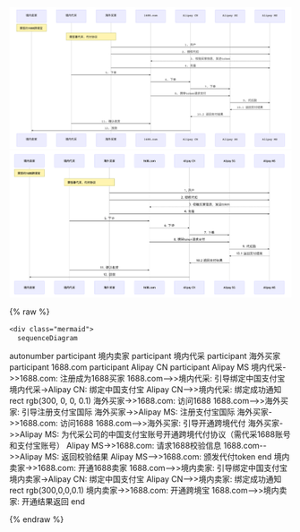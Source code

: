 <img src="https://github.com/zzyylliu/misc-projects/blob/master/images%26dataset/images/%E6%80%BB%E4%BD%93%E6%96%B9%E6%A1%88%E8%AF%B4%E6%98%8E%E6%97%B6%E5%BA%8F%E5%9B%BE.png">

<img src="https://github.com/zzyylliu/misc-projects/blob/master/images%26dataset/images/%E5%B1%8F%E5%B9%95%E5%BF%AB%E7%85%A7%202020-03-18%20%E4%B8%8B%E5%8D%883.32.55.png">

{% raw %}
<html>
  <body>
    <script src="https://cdn.jsdelivr.net/npm/mermaid@8.4.0/dist/mermaid.min.js"></script>
    <script>mermaid.initialize({startOnLoad:true});</script>

    <div class="mermaid">
      sequenceDiagram
autonumber
participant 境内卖家
participant 境内代采
participant 海外买家
participant 1688.com
participant Alipay CN
participant Alipay MS
境内代采->>1688.com: 注册成为1688买家
1688.com-->>境内代采: 引导绑定中国支付宝
境内代采->Alipay CN: 绑定中国支付宝
Alipay CN-->>境内代采: 绑定成功通知
rect rgb(300, 0, 0, 0.1)
海外买家->>1688.com: 访问1688
1688.com-->>海外买家: 引导注册支付宝国际
海外买家->>Alipay MS: 注册支付宝国际
海外买家->>1688.com: 访问1688
1688.com-->>海外买家: 引导开通跨境代付
海外买家->>Alipay MS: 为代采公司的中国支付宝账号开通跨境代付协议（需代采1688账号和支付宝账号）
Alipay MS->>1688.com: 请求1688校验信息
1688.com-->>Alipay MS: 返回校验结果
Alipay MS-->>1688.com: 颁发代付token
end
境内卖家->>1688.com: 开通1688卖家
1688.com-->>境内卖家: 引导绑定中国支付宝
境内卖家->Alipay CN: 绑定中国支付宝
Alipay CN-->>境内卖家: 绑定成功通知
rect rgb(300,0,0,0.1)
境内卖家->>1688.com: 开通跨境宝
1688.com-->>境内卖家: 开通结果返回
end
    </div>
  </body>
</html>
{% endraw %}
